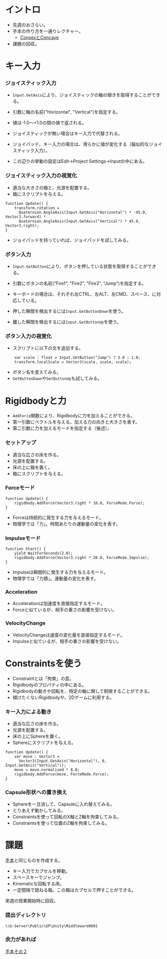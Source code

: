 # イントロ #

  * 先週のおさらい。
  * 手本の作り方を一通りレクチャー。
    * [ConvexとConcave](http://en.wikipedia.org/wiki/Convex_and_concave_polygons)
  * 課題の回収。

# キー入力 #

### ジョイスティック入力 ###

  * `Input.GetAxis`により、ジョイスティックの軸の傾きを取得することができる。
  * 引数に軸の名前("Horizontal", "Vertical")を指定する。
  * 値は-1.0〜+1.0の間の値で返される。

  * ジョイスティックが無い場合はキー入力で代替される。
  * ジョイパッド、キー入力の場合は、滑らかに値が変化する（擬似的なジョイスティック入力）。
  * この辺りの挙動の設定はEdit→Project Settings→Inputの中にある。

### ジョイスティック入力の視覚化 ###

  * 適当な大きさの箱と、光源を配置する。
  * 箱にスクリプトを与える。

```
function Update() {
    transform.rotation =
      Quaternion.AngleAxis(Input.GetAxis("Horizontal") * -45.0, Vector3.forward) *
      Quaternion.AngleAxis(Input.GetAxis("Vertical") * 45.0, Vector3.right);
}
```

  * ジョイパッドを持っていれば、ジョイパッドを試してみる。

### ボタン入力 ###

  * `Input.GetButton`により、ボタンを押している状態を取得することができる。
  * 引数にボタンの名前("Fire1", "Fire2", "Fire3", "Jump")を指定する。
  * キーボードの場合は、それぞれ左CTRL、左ALT、左CMD、スペース、に対応している。

  * 押した瞬間を検出するには`Input.GetButtonDown`を使う。
  * 離した瞬間を検出するには`Input.GetButtonUp`を使う。

### ボタン入力の視覚化 ###

  * スクリプトに以下の文を追加する。

```
    var scale : float = Input.GetButton("Jump") ? 3.0 : 1.0;
    transform.localScale = Vector3(scale, scale, scale);
```

  * ボタン名を変えてみる。
  * `GetButtonDown`や`GetButtonUp`も試してみる。

# Rigidbodyと力 #

  * `AddForce`関数により、Rigidbodyに力を加えることができる。
  * 第一引数にベクトルを与える。加える力の向きと大きさを表す。
  * 第二引数に力を加えるモードを指定する（後述）。

### セットアップ ###

  * 適当な広さの床を作る。
  * 光源を配置する。
  * 床の上に箱を置く。
  * 箱にスクリプトを与える。

### Forceモード ###

```
function Update() {
    rigidbody.AddForce(Vector3.right * 10.0, ForceMode.Force);
}
```

  * Forceは持続的に発生する力を与えるモード。
  * 物理学では「力」。時間あたりの運動量の変化を表す。

### Impulseモード ###

```
function Start() {
    yield WaitForSeconds(2.0);
    rigidbody.AddForce(Vector3.right * 20.0, ForceMode.Impulse);
}
```

  * Impulseは瞬間的に発生する力を与えるモード。
  * 物理学では「力積」。運動量の変化を表す。

### Acceleration ###

  * Accelerationは加速度を直接指定するモード。
  * Forceと似ているが、相手の重さの影響を受けない。

### VelocityChange ###

  * VelocityChangeは速度の変化量を直接指定するモード。
  * Impulseと似ているが、相手の重さの影響を受けない。

# Constraintsを使う #

  * Constraintとは「拘束」の意。
  * Rigidbodyのプロパティの中にある。
  * Rigidbodyの動きや回転を、特定の軸に関して制限することができる。
  * 傾けたくないRigidbodyや、2Dゲームに利用する。

### キー入力による動き ###

  * 適当な広さの床を作る。
  * 光源を配置する。
  * 床の上にSphereを置く。
  * Sphereにスクリプトを与える。

```
function Update() {
    var move : Vector3 =
      Vector3(Input.GetAxis("Horizontal"), 0, Input.GetAxis("Vertical"));
    move = move.normalized * 8.0;
    rigidbody.AddForce(move, ForceMode.Force);
}
```

### Capsule形状への置き換え ###

  * Sphereを一旦消して、Capsuleに入れ替えてみる。
  * とりあえず動かしてみる。
  * Constraintsを使って回転のX軸とZ軸を拘束してみる。
  * Constraintsを使って位置のZ軸を拘束してみる。

# 課題 #

[手本](http://dl.dropbox.com/u/14572092/VgaUnity/Force1.html)と同じものを作成する。

  * キー入力でカプセルを移動。
  * スペースキーでジャンプ。
  * Kinematicな回転する床。
  * 一定間隔で跳ねる箱。この箱はカプセルで押すことができる。

来週の授業開始時に回収。

### 提出ディレクトリ ###

```
\\G-Server\Public\GP\Unity\Middleware0601
```

### 余力があれば ###

[手本その２](http://dl.dropbox.com/u/14572092/VgaUnity/Force2.html)
